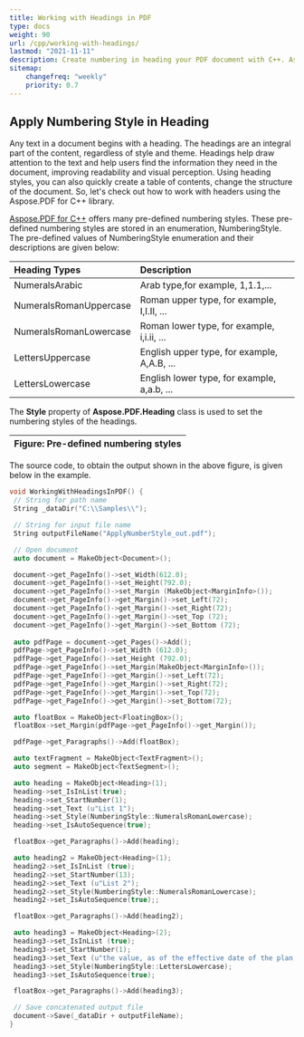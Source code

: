 ```yaml
---
title: Working with Headings in PDF
type: docs
weight: 90
url: /cpp/working-with-headings/
lastmod: "2021-11-11"
description: Create numbering in heading your PDF document with C++. Aspose.PDF for C++ shows different kinds of numbering styles.
sitemap:
    changefreq: "weekly"
    priority: 0.7
---
```


## Apply Numbering Style in Heading

Any text in a document begins with a heading. The headings are an integral part of the content, regardless of style and theme.
Headings help draw attention to the text and help users find the information they need in the document, improving readability and visual perception. Using heading styles, you can also quickly create a table of contents, change the structure of the document.
So, let's check out how to work with headers using the Aspose.PDF for C++ library.

[Aspose.PDF for C++](/pdf/cpp/) offers many pre-defined numbering styles. These pre-defined numbering styles are stored in an enumeration, NumberingStyle. The pre-defined values of NumberingStyle enumeration and their descriptions are given below:

|**Heading Types**|**Description**|
| :- | :- |
|NumeralsArabic|Arab type,for example, 1,1.1,...|
|NumeralsRomanUppercase|Roman upper type, for example, I,I.II, ...|
|NumeralsRomanLowercase|Roman lower type, for example, i,i.ii, ...|
|LettersUppercase|English upper type, for example, A,A.B, ...|
|LettersLowercase|English lower type, for example, a,a.b, ...|
The **Style** property of **Aspose.PDF.Heading** class is used to set the numbering styles of the headings.

|**Figure: Pre-defined numbering styles**|
| :- |
The source code, to obtain the output shown in the above figure, is given below in the example.

```cpp
void WorkingWithHeadingsInPDF() {
 // String for path name
 String _dataDir("C:\\Samples\\");

 // String for input file name
 String outputFileName("ApplyNumberStyle_out.pdf");

 // Open document
 auto document = MakeObject<Document>();

 document->get_PageInfo()->set_Width(612.0);
 document->get_PageInfo()->set_Height(792.0);
 document->get_PageInfo()->set_Margin (MakeObject<MarginInfo>());
 document->get_PageInfo()->get_Margin()->set_Left(72);
 document->get_PageInfo()->get_Margin()->set_Right(72);
 document->get_PageInfo()->get_Margin()->set_Top (72);
 document->get_PageInfo()->get_Margin()->set_Bottom (72);
        
 auto pdfPage = document->get_Pages()->Add();
 pdfPage->get_PageInfo()->set_Width (612.0);
 pdfPage->get_PageInfo()->set_Height (792.0);
 pdfPage->get_PageInfo()->set_Margin(MakeObject<MarginInfo>());
 pdfPage->get_PageInfo()->get_Margin()->set_Left(72);
 pdfPage->get_PageInfo()->get_Margin()->set_Right(72);
 pdfPage->get_PageInfo()->get_Margin()->set_Top(72);
 pdfPage->get_PageInfo()->get_Margin()->set_Bottom(72);

 auto floatBox = MakeObject<FloatingBox>();
 floatBox->set_Margin(pdfPage->get_PageInfo()->get_Margin());

 pdfPage->get_Paragraphs()->Add(floatBox);

 auto textFragment = MakeObject<TextFragment>();
 auto segment = MakeObject<TextSegment>();

 auto heading = MakeObject<Heading>(1);
 heading->set_IsInList(true);
 heading->set_StartNumber(1);
 heading->set_Text (u"List 1");
 heading->set_Style(NumberingStyle::NumeralsRomanLowercase);
 heading->set_IsAutoSequence(true);

 floatBox->get_Paragraphs()->Add(heading);

 auto heading2 = MakeObject<Heading>(1);
 heading2->set_IsInList (true);
 heading2->set_StartNumber(13);
 heading2->set_Text (u"List 2");
 heading2->set_Style(NumberingStyle::NumeralsRomanLowercase);
 heading2->set_IsAutoSequence(true);;

 floatBox->get_Paragraphs()->Add(heading2);

 auto heading3 = MakeObject<Heading>(2);
 heading3->set_IsInList (true);
 heading3->set_StartNumber(1);
 heading3->set_Text (u"the value, as of the effective date of the plan, of property to be distributed under the plan onaccount of each allowed");
 heading3->set_Style(NumberingStyle::LettersLowercase);
 heading3->set_IsAutoSequence(true);

 floatBox->get_Paragraphs()->Add(heading3); 

 // Save concatenated output file
 document->Save(_dataDir + outputFileName);
}
```
